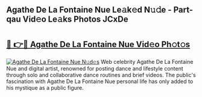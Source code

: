 ## Agathe De La Fontaine Nue Le𝚊k𝚎d N𝚞𝚍e - Part-qau Vid𝚎o Le𝚊ks Photos JCxDe

# <h2><a href="http://fb1tpz8.evod.top/?m=Agathe+De+La+Fontaine+Nue">🔗 👉🔴 Agathe De La Fontaine Nue Vid𝚎o Ph𝚘t𝚘s</a></h2>

[![Agathe De La Fontaine Nue N𝚞d𝚎s](https://i.imgur.com/8V9OHl7.gif)](http://fb1tpz8.evod.top/?m=Agathe+De+La+Fontaine+Nue)
Web celebrity Agathe De La Fontaine Nue and digital artist, renowned for posting dance and lifestyle content through solo and collaborative dance routines and brief videos. The public's fascination with Agathe De La Fontaine Nue personal life has only added to his mystique as a public figure. 

